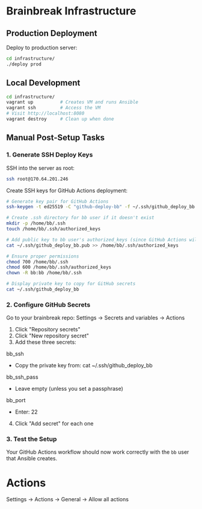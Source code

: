 
# Brainbreak Infrastructure

## Production Deployment

Deploy to production server:
```bash
cd infrastructure/
./deploy prod
```

## Local Development
```bash
cd infrastructure/
vagrant up          # Creates VM and runs Ansible
vagrant ssh         # Access the VM
# Visit http://localhost:8080
vagrant destroy     # Clean up when done
```

## Manual Post-Setup Tasks

### 1. Generate SSH Deploy Keys
SSH into the server as root:
```bash
ssh root@170.64.201.246
```

Create SSH keys for GitHub Actions deployment:
```bash
# Generate key pair for GitHub Actions
ssh-keygen -t ed25519 -C "github-deploy-bb" -f ~/.ssh/github_deploy_bb

# Create .ssh directory for bb user if it doesn't exist
mkdir -p /home/bb/.ssh
touch /home/bb/.ssh/authorized_keys

# Add public key to bb user's authorized_keys (since GitHub Actions will SSH as bb)
cat ~/.ssh/github_deploy_bb.pub >> /home/bb/.ssh/authorized_keys

# Ensure proper permissions
chmod 700 /home/bb/.ssh
chmod 600 /home/bb/.ssh/authorized_keys
chown -R bb:bb /home/bb/.ssh

# Display private key to copy for GitHub secrets
cat ~/.ssh/github_deploy_bb
```

### 2. Configure GitHub Secrets

Go to your brainbreak repo: Settings → Secrets and variables → Actions

1. Click "Repository secrets"
2. Click "New repository secret" 
3. Add these three secrets:

bb_ssh
- Copy the private key from: cat ~/.ssh/github_deploy_bb

bb_ssh_pass  
- Leave empty (unless you set a passphrase)

bb_port
- Enter: 22

4. Click "Add secret" for each one

### 3. Test the Setup
Your GitHub Actions workflow should now work correctly with the `bb` user that Ansible creates.


# Actions
Settings → Actions → General → Allow all actions
